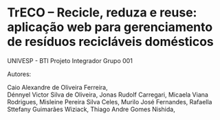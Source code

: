 # TrECO – Recicle, reduza e reuse: aplicação web para gerenciamento de resíduos recicláveis domésticos

UNIVESP - BTI
Projeto Integrador
Grupo 001

Autores:

Caio Alexandre de Oliveira Ferreira,   
Dénnyel Victor Silva de Oliveira, 
Jonas Rudolf Carregari,
Micaela Viana Rodrigues,
Misleine Pereira Silva Celes, 
Murilo José Fernandes, 
Rafaella Sttefany Guimarães Wiziack, 
Thiago Andre Gomes Nishida, 